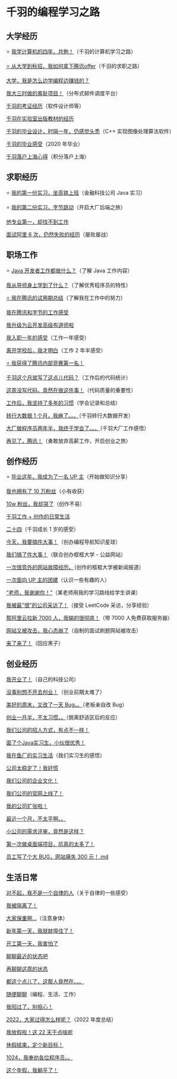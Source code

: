 # 千羽的编程学习之路

## 大学经历

⭐️ [我学计算机的四年，共勉！](大学经历/我学计算机的四年，共勉！.md)（千羽的计算机学习之路）

[⭐️ 从大学到秋招，我如何拿下腾讯offer](大学经历/从大学到秋招，我如何拿下腾讯offer.md)（千羽的求职之路）

[大学，我是怎么边学编程边赚钱的？](大学经历/大学，我是怎么边学编程边赚钱的？.md)

[我大三时做的羞耻项目！](大学经历/我大三时做的羞耻项目！.md)（分布式邮件调度平台）

[千羽的考证经历](大学经历/千羽的考证经历.md)（软件设计师等）

[千羽在实验室出版教材的经历](大学经历/千羽在实验室出版教材的经历.md)

[千羽的毕业设计，时隔一年，仍感觉头秃](大学经历/千羽的毕业设计，时隔一年，仍感觉头秃.md)（C++ 实现图像处理算法软件）

[千羽的毕业感受](大学经历/千羽的毕业感受.md)（2020 年毕业）

[千羽落户上海心得](大学经历/千羽落户上海心得.md)（积分落户上海）

## 求职经历

⭐️ [我的第一份实习，坐高铁上班](求职经历/我的第一份实习，坐高铁上班.md)（金融科技公司 Java 实习）

⭐️ [我的第二份实习，字节跳动](求职经历/我的第二份实习，字节跳动.md)（开启大厂后端之旅）

[他专业第一，却找不到工作](求职经历/他专业第一，却找不到工作.md)

[面试阿里 6 次，仍然失败的经历](求职经历/面试阿里6次，仍然失败的经历.md)（屡败屡战）

## 职场工作

⭐️ [Java 开发者工作都做什么？](职场工作/Java开发者工作都做什么？.md)（了解 Java 工作内容）

[我从导师身上学到了什么？](职场工作/我从导师身上学到了什么？.md)（了解优秀程序员的特性）

[⭐️ 我在腾讯的试用期总结](职场工作/我在腾讯的试用期总结.md)（了解我在工作中的努力）

[我在腾讯和字节的工作感受](职场工作/我在腾讯和字节的工作感受.md)

[我升级为云开发高级布道师啦](职场工作/我升级为云开发高级布道师啦.md)

[我入职一年的感受](职场工作/我入职一年的感受.md)（工作一年感受）

[离开学校后，我才明白](职场工作/离开学校后，我才明白.md)（工作 2 年半感受）

[⭐️ 我获得了腾讯内部竞赛第一名！](职场工作/我获得了腾讯内部竞赛第一名！.md)

[千羽这个月就写了这点儿代码？](职场工作/千羽这个月就写了这点儿代码？.md)（工作后的代码统计）

[这周没写代码，竟然在做这件事！](职场工作/这周没写代码，竟然在做这件事！.md)（代码质量的重要性）

[工作后，我坚持了多年的习惯](职场工作/工作后，我坚持了多年的习惯.md)（学会记录和总结）

[转行大数据 1 个月，我麻了。。。](职场工作/转行大数据1个月，我麻了。。。.md)（千羽转行大数据开发）

[大厂做程序员两年半，我终于学会了。。。](职场工作/大厂做程序员两年半，我终于学会了。。。.md)（千羽大厂工作感悟）

[再见了，腾讯！](职场工作/再见了，腾讯！.md)（勇敢放弃高薪工作，开启创业之旅）

## 创作经历

⭐️ [毕业这年，我成为了一名 UP 主](创作经历/毕业这年，我成为了一名UP主.md)（开始做知识分享）

[我也拥有了 10 万粉丝](创作经历/我也拥有了10万粉丝.md)（小有收获）

[10w 粉丝，我却哭了](创作经历/10w粉丝，我却哭了.md)（创作不易）

[千羽工作 + 创作的日常生活](创作经历/千羽工作+创作的日常生活.md)

[二十四](创作经历/二十四.md)（千羽成长 1 岁的感受）

[今天，我要搞件大事！](创作经历/今天，我要搞件大事！.md)（创办编程导航知识星球）

[我们搞了件大事！](创作经历/我们搞了件大事！.md)（联合创办框框大学 - 公益网站）

[一次很意外的网站故障经历。](创作经历/一次很意外的网站故障经历。.md)（创作的框框大学被新闻报道）

[一次面向 UP 主的团建](创作经历/一次面向UP主的团建.md)（认识一些有趣的人）

[“老师，我谢谢你！”](创作经历/“老师，我谢谢你！”.md)（某老师用我的学习路线给学生讲课）

[我被最"恨"的公司采访了！](创作经历/我被最恨的公司采访了！.md)（接受 LeetCode 采访，分享经验）

[帮阿里云拉新 7000 人，我输的很彻底！](创作经历/帮阿里云拉新7000人，我输的很彻底！.md)（带 7000 人免费获取服务器）

[网站又被攻击，我心态崩了](创作经历/网站又被攻击，我心态崩了.md)（自制的面试刷题网站被攻击）

[来了来了！](创作经历/来了来了！.md)（回应黑子）

## 创业经历

[我开业了！](创业经历/我开业了！.md)（自己的科技公司）

[没事别想不开去创业！](创业经历/没事别想不开去创业！.md)（创业前期太难了）

[美好的周末，又改了一天 Bug。。](创业经历/美好的周末，又改了一天Bug。。.md)（老板亲自改 Bug）

[创业一月半，不太习惯。。](创业经历/创业一月半，不太习惯。。.md)（脱离舒适区后的反应）

[我们公司的招人方式，有点不一样！](创业经历/我们公司的招人方式，有点不一样！.md)

[面了个Java实习生，小伙很优秀！](创业经历/面了个Java实习生，小伙很优秀！.md)

[我在鱼厂的实习生活](创业经历/我在鱼厂的实习生活.md)（我们实习生的感悟）

[公司太稳定了！我好慌](创业经历/公司太稳定了！我好慌.md)

[我们公司的企业文化！](创业经历/我们公司的企业文化！.md)

[我们公司的官网上线了！](创业经历/我们公司的官网上线了！.md)

[我的公司扩张啦！](创业经历/我的公司扩张啦！.md)

[最近一个月，不太平啊。。](创业经历/最近一个月，不太平啊。。.md)

[小公司的需求评审，竟然是这样？](创业经历/小公司的需求评审，竟然是这样？.md)

[第一次做桌面端项目，坑真的太多了！](创业经历/第一次做桌面端项目，坑真的太多了！.md)

[员工写了个大 BUG，网站痛失 300 元！.md](创业经历/员工写了个大%20BUG，网站痛失%20300%20元！.md)

## 生活日常

[对不起，我不是一个自律的人](生活日常/对不起，我不是一个自律的人.md)（关于自律的一些感受）

[我被隔离了！](生活日常/我被隔离了！.md)

[大家保重啊…](生活日常/大家保重啊….md)（注意身体）

[新年第一天，我就蚌埠住了！](生活日常/新年第一天，我就蚌埠住了！.md)

[开工第一天，我害怕了](生活日常/开工第一天，我害怕了.md)

[聊聊最近的状态吧](生活日常/聊聊最近的状态吧.md)

[再聊聊这周的状态](生活日常/再聊聊这周的状态.md)

[都这个点儿了，这帮人竟然在。。。](生活日常/都这个点儿了，这帮人竟然在。。。.md)

[随便聊聊](生活日常/随便聊聊.md)（编程、生活、工作）

[我阳过了，别担心！](生活日常/我阳过了，别担心！.md)

[2022，大家过得怎么样呢？](生活日常/2022，大家过得怎么样呢？.md)（2022 年度总结）

[我放假啦！这 22 天干点啥呢](生活日常/我放假啦！这22天干点啥呢.md)

[休假结束，定个新目标！](生活日常/休假结束，定个新目标！.md)

[1024，我奉劝各位程序员。。](生活日常/1024，我奉劝各位程序员。。.md)

[这个年假，我躺平了！](生活日常/这个年假，我躺平了！.md)